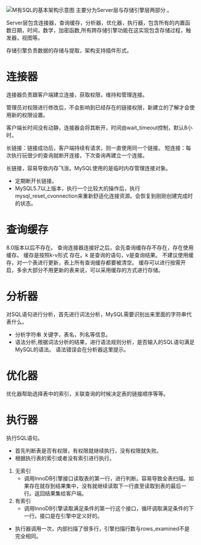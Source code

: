 
![M有SQL的基本架构示意图](https://upload-images.jianshu.io/upload_images/4237685-36874ff4db6f8d4d.png?imageMogr2/auto-orient/strip%7CimageView2/2/w/1240)
主要分为Server层与存储引擎层两部分 。

Server层包含连接器，查询缓存，分析器，优化器，执行器，包含所有的内置函数日期，时间，数学，加密函数,所有跨存储引擎功能在这实现包含存储过程，触发器，视图等。

存储引擎负责数据的存储与提取，架构支持插件形式。
# 连接器
连接器负责跟客户端建立连接，获取权限，维持和管理连接。

管理员对权限进行修改后，不会影响到已经存在的链接权限，新建立的了解才会使用新的权限设置。

客户端长时间没有动静，连接器会将其断开，时间由wait_timeout控制，默认8小时。

长链接：链接成功后，客户端持续有请求，则一直使用同一个链接。
短连接：每次执行玩很少的查询就断开连接，下次查询再建立一个连接。

长链接，容易导致内存飞涨。MySQL使用的是临时内存管理连接对象。
- 定期断开长链接。
- MySQL5.7以上版本，执行一个比较大的操作后，执行mysql_reset_cvonnection来重新舒适化连接资源。会恢复到刚刚创建完成时的状态。

# 查询缓存
8.0版本以后不存在。
查询连接器连接好之后，会先查询缓存存不存在，存在使用缓存。
缓存是按照k-v形式 存在。k 是查询的语句，v是查询结果。
不建议使用缓存，对一个表进行更新，表上所有查询缓存都要被清空。
缓存可以进行按需开启，多余大部分不用更新的表来说，可以采用缓存的方式进行存储。
# 分析器
对SQL语句进行分析，首先进行词法分析，MySQL需要识别出来里面的字符串代表什么。
- 分析字符串 关键字，表名，列名等信息。
- 语法分析,根据词法分析的结果，进行语法规则分析，是否输入的SQL语句满足MySQL的语法。
语法错误会在分析器这里提示。
# 优化器
优化器帮助选择表中的索引，关联查询的时候决定表的链接顺序等等。
# 执行器
执行SQL语句。
- 首先判断表是否有权限，有权限就继续执行，没有权限就失败。
- 根据执行表的索引或者没有索引进行执行。
 1. 无索引
    -  调用InnoDB引擎接口读取表的第一行，进行判断。容易导致全表扫描。如果存在就存到结果集中，没有就继续读取下一行直至读取到表的最后一行。返回结果集给客户端。
 2. 有索引
    - 调用InnoDB引擎读取满足条件的第一行这个接口，循环调取满足条件的下一行。接口是在引擎中定义好的。
- 执行器调用一次，内部扫描了很多行，引擎扫描行数与rows_examined不是完全相同。


